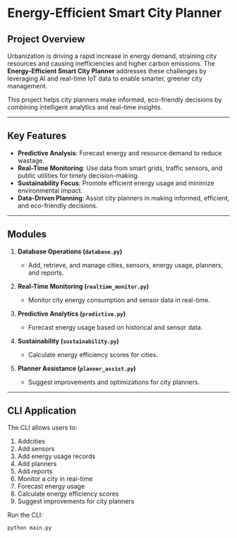 # Energy-Efficient Smart City Planner

## Project Overview
Urbanization is driving a rapid increase in energy demand, straining city resources and causing inefficiencies and higher carbon emissions. The **Energy-Efficient Smart City Planner** addresses these challenges by leveraging AI and real-time IoT data to enable smarter, greener city management.

This project helps city planners make informed, eco-friendly decisions by combining intelligent analytics and real-time insights.

---

## Key Features

- **Predictive Analysis**: Forecast energy and resource demand to reduce wastage.  
- **Real-Time Monitoring**: Use data from smart grids, traffic sensors, and public utilities for timely decision-making.  
- **Sustainability Focus**: Promote efficient energy usage and minimize environmental impact.  
- **Data-Driven Planning**: Assist city planners in making informed, efficient, and eco-friendly decisions.

---

## Modules

1. **Database Operations (`database.py`)**  
   - Add, retrieve, and manage cities, sensors, energy usage, planners, and reports.

2. **Real-Time Monitoring (`realtime_monitor.py`)**  
   - Monitor city energy consumption and sensor data in real-time.

3. **Predictive Analytics (`predictive.py`)**  
   - Forecast energy usage based on historical and sensor data.

4. **Sustainability (`sustainability.py`)**  
   - Calculate energy efficiency scores for cities.

5. **Planner Assistance (`planner_assist.py`)**  
   - Suggest improvements and optimizations for city planners.

---

## CLI Application

The CLI allows users to:

1. Addcities  
2. Add sensors  
3. Add energy usage records  
4. Add planners  
5. Add reports  
6. Monitor a city in real-time  
7. Forecast energy usage  
8. Calculate energy efficiency scores  
9. Suggest improvements for city planners  

Run the CLI:
```bash
python main.py
